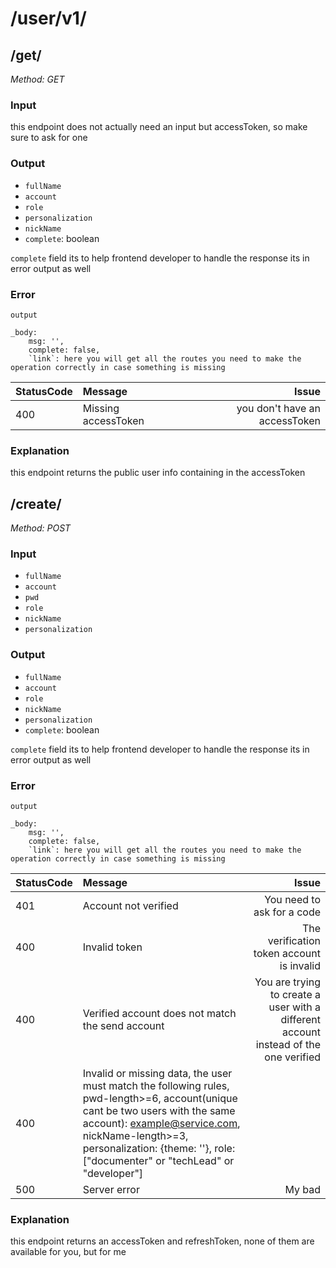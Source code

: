 # /user/v1/

## /get/ 
_Method: GET_
### Input
this endpoint does not actually need an input but accessToken, so make sure to ask for one

### Output
- `fullName`
- `account`
- `role`
- `personalization`
- `nickName`
- `complete`: boolean

`complete` field its to help frontend developer to handle the response its in error output as well

### Error
`output`

    _body: 
        msg: '',
        complete: false,
        `link`: here you will get all the routes you need to make the operation correctly in case something is missing
|StatusCode|Message|Issue|
|:-----------|:-----------|-----------:|
|400|Missing accessToken|you don't have an accessToken|

### Explanation
this endpoint returns the public user info containing in the accessToken


## /create/ 
_Method: POST_
### Input
- `fullName`
- `account`
- `pwd`
- `role`
- `nickName`
- `personalization`

### Output
- `fullName`
- `account`
- `role`
- `nickName`
- `personalization`
- `complete`: boolean

`complete` field its to help frontend developer to handle the response its in error output as well

### Error
`output`

    _body: 
        msg: '',
        complete: false,
        `link`: here you will get all the routes you need to make the operation correctly in case something is missing

|StatusCode|Message|Issue|
|:-----------|:-----------|-----------:|
|401|Account not verified|You need to ask for a code|
|400|Invalid token|The verification token account is invalid|
|400|Verified account does not match the send account|You are trying to create a user with a different account instead of the one verified|
|400|Invalid or missing data, the user must match the following rules, pwd-length>=6, account(unique cant be two users with the same account): example@service.com, nickName-length>=3, personalization: {theme: \'\'}, role: ["documenter" or "techLead" or "developer"]||
|500|Server error|My bad|

### Explanation
this endpoint returns an accessToken and refreshToken, none of them are available for you, but for me